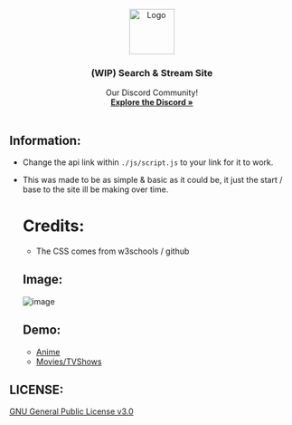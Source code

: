 <!-- PROJECT LOGO -->
<br />
<div align="center">
  <a href="https://lethals.org/">
    <img src="https://cdn.discordapp.com/attachments/968933480807407666/1112843933274357883/55d79e34f29aa985fc01ec63093bc98b.png" alt="Logo" width="80" height="80">
  </a>

  <h3 align="center">(WIP) Search & Stream Site</h3>

  <p align="center">
    Our Discord Community!
    <br />
    <a href="https://discord.gg/lethals"><strong>Explore the Discord »</strong></a>
    <br />
    <br />
  </p>
</div>

## Information:
- Change the api link within `./js/script.js` to your link for it to work.
- This was made to be as simple & basic as it could be, it just the start / base to the site ill be making over time.

  # Credits:
  - The CSS comes from w3schools / github
 
  ## Image:
  ![image](https://github.com/LethalServices/SearchAPI/assets/73680704/910b6235-f9b4-4b09-a38a-68ea8f9ddf43)

  ## Demo:
  - [Anime](https://lethals.org/watch/anime/)
  - [Movies/TVShows](https://lethals.org/watch/movies/)

## LICENSE:
[GNU General Public License v3.0](https://github.com/LethalServices/SearchAPI/blob/main/LICENSE)
